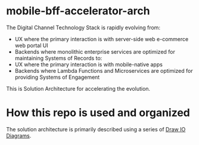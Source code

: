 # mobile-bff-accelerator-arch
The Digital Channel Technology Stack is rapidly evolving from:
- UX where the primary interaction is with server-side web e-commerce web portal UI
- Backends where monolithic enterprise services are optimized for maintaining Systems of Records
to:
- UX where the primary interaction is with mobile-native apps
- Backends where Lambda Functions and Microservices are optimized for providing Systems of Engagement

This is Solution Architecture for accelerating the evolution.

# How this repo is used and organized
The solution architecture is primarily described using a series of
[Draw IO Diagrams](https://about.draw.io/about-us/).
